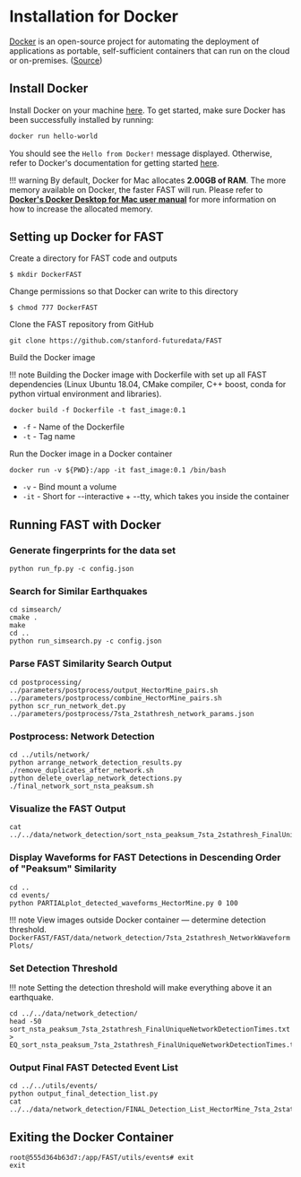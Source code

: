 # **Installation for Docker**

[Docker](https://www.docker.com/) is an open-source project for automating the deployment of applications as portable, self-sufficient containers that can run on the cloud or on-premises. ([Source](https://docs.microsoft.com/en-us/dotnet/architecture/microservices/container-docker-introduction/docker-defined))

## **Install Docker**
Install Docker on your machine [here](https://www.docker.com/products/docker-desktop/). To get started, make sure Docker has been successfully installed by running:

``` bash
docker run hello-world
```

You should see the `Hello from Docker!` message displayed. Otherwise, refer to Docker's documentation for getting started [here](https://www.docker.com/get-started/).

!!! warning
    By default, Docker for Mac allocates **2.00GB of RAM**. The more memory available on Docker, the faster FAST will run. Please refer to [**Docker's Docker Desktop for Mac user manual**](https://docs.docker.com/desktop/mac/#resources) for more information on how to increase the allocated memory.

## **Setting up Docker for FAST**

 Create a directory for FAST code and outputs

``` 
$ mkdir DockerFAST
```  

Change permissions so that Docker can write to this directory

```
$ chmod 777 DockerFAST
```

Clone the FAST repository from GitHub

```
git clone https://github.com/stanford-futuredata/FAST
```

Build the Docker image

!!! note
    Building the Docker image with Dockerfile with set up all FAST dependencies (Linux Ubuntu 18.04, CMake compiler, C++ boost, conda for python virtual environment and libraries).

```
docker build -f Dockerfile -t fast_image:0.1
```

* `-f` - Name of the Dockerfile
* `-t` - Tag name

Run the Docker image in a Docker container

```
docker run -v ${PWD}:/app -it fast_image:0.1 /bin/bash
```

* `-v` - Bind mount a volume
* `-it` - Short for --interactive + --tty, which takes you inside the container

## **Running FAST with Docker**

### Generate fingerprints for the data set

```
python run_fp.py -c config.json
```

### Search for Similar Earthquakes

```
cd simsearch/
cmake .
make
cd ..
python run_simsearch.py -c config.json
```

### Parse FAST Similarity Search Output

```
cd postprocessing/
../parameters/postprocess/output_HectorMine_pairs.sh
../parameters/postprocess/combine_HectorMine_pairs.sh
python scr_run_network_det.py ../parameters/postprocess/7sta_2stathresh_network_params.json
```

### Postprocess: Network Detection

```
cd ../utils/network/
python arrange_network_detection_results.py
./remove_duplicates_after_network.sh
python delete_overlap_network_detections.py
./final_network_sort_nsta_peaksum.sh
```

### Visualize the FAST Output

```
cat ../../data/network_detection/sort_nsta_peaksum_7sta_2stathresh_FinalUniqueNetworkDetectionTimes.txt
```

### Display Waveforms for FAST Detections in Descending Order of "Peaksum" Similarity

```
cd ..
cd events/
python PARTIALplot_detected_waveforms_HectorMine.py 0 100
```

!!! note
    View images outside Docker container — determine detection threshold.  
    `DockerFAST/FAST/data/network_detection/7sta_2stathresh_NetworkWaveformPlots/`

### Set Detection Threshold

!!! note
    Setting the detection threshold will make everything above it an earthquake.  

```
cd ../../data/network_detection/
head -50 sort_nsta_peaksum_7sta_2stathresh_FinalUniqueNetworkDetectionTimes.txt > EQ_sort_nsta_peaksum_7sta_2stathresh_FinalUniqueNetworkDetectionTimes.txt
```

### Output Final FAST Detected Event List

```
cd ../../utils/events/
python output_final_detection_list.py
cat ../../data/network_detection/FINAL_Detection_List_HectorMine_7sta_2stathresh.txt
```

## **Exiting the Docker Container**

```
root@555d364b63d7:/app/FAST/utils/events# exit
exit
```